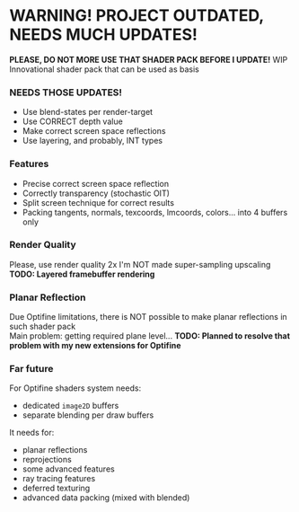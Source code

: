 # WARNING! PROJECT OUTDATED, NEEDS MUCH UPDATES!

**PLEASE, DO NOT MORE USE THAT SHADER PACK BEFORE I UPDATE!**
WIP Innovational shader pack that can be used as basis


### NEEDS THOSE UPDATES!

- Use blend-states per render-target
- Use CORRECT depth value
- Make correct screen space reflections
- Use layering, and probably, INT types

### Features

- Precise correct screen space reflection
- Correctly transparency (stochastic OIT)
- Split screen technique for correct results
- Packing tangents, normals, texcoords, lmcoords, colors... into 4 buffers only


### Render Quality

Please, use render quality 2x
I'm NOT made super-sampling upscaling
**TODO: Layered framebuffer rendering**

### Planar Reflection

Due Optifine limitations, there is NOT possible to make planar reflections in such shader pack<br>
Main problem: getting required plane level...
**TODO: Planned to resolve that problem with my new extensions for Optifine**

### Far future

For Optifine shaders system needs:
- dedicated `image2D` buffers
- separate blending per draw buffers

It needs for:
- planar reflections
- reprojections
- some advanced features
- ray tracing features
- deferred texturing
- advanced data packing (mixed with blended)
